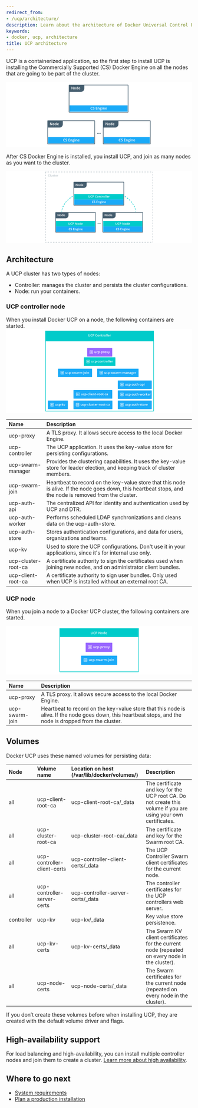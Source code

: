 ```yaml
---
redirect_from:
- /ucp/architecture/
description: Learn about the architecture of Docker Universal Control Plane.
keywords:
- docker, ucp, architecture
title: UCP architecture
---
```


UCP is a containerized application, so the first step to install UCP is
installing the Commercially Supported (CS) Docker Engine on all the nodes that
are going to be part of the cluster.

![](images/architecture-1.png)

After CS Docker Engine is installed, you install UCP, and join as many
nodes as you want to the cluster.

![](images/architecture-2.png)

## Architecture

A UCP cluster has two types of nodes:

* Controller: manages the cluster and persists the cluster configurations.
* Node: run your containers.


### UCP controller node

When you install Docker UCP on a node, the following containers are started.
![](images/architecture-3.png)

| Name                | Description                                                                                                                                                |
|:--------------------|:-----------------------------------------------------------------------------------------------------------------------------------------------------------|
| ucp-proxy           | A TLS proxy. It allows secure access to the local Docker Engine.                                                                                           |
| ucp-controller      | The UCP application. It uses the key-value store for persisting configurations.                                                                            |
| ucp-swarm-manager   | Provides the clustering capabilities. It uses the key-value store for leader election, and keeping track of cluster members.                               |
| ucp-swarm-join      | Heartbeat to record on the key-value store that this node is alive. If the node goes down, this heartbeat stops, and the node is removed from the cluster. |
| ucp-auth-api        | The centralized API for identity and authentication used by UCP and DTR.                                                                                   |
| ucp-auth-worker     | Performs scheduled LDAP synchronizations and cleans data on the ucp-auth-store.                                                                            |
| ucp-auth-store      | Stores authentication configurations, and data for users, organizations and teams.                                                                         |
| ucp-kv              | Used to store the UCP configurations. Don't use it in your applications, since it's for internal use only.                                                 |
| ucp-cluster-root-ca | A certificate authority to sign the certificates used when joining new nodes, and on administrator client bundles.                                         |
| ucp-client-root-ca  | A certificate authority to sign user bundles. Only used when UCP is installed without an external root CA.                                                 |

### UCP node

When you join a node to a Docker UCP cluster, the following containers are
started.

![](images/architecture-4.png)

| Name           | Description                                                                                                                                                |
|:---------------|:-----------------------------------------------------------------------------------------------------------------------------------------------------------|
| ucp-proxy      | A TLS proxy. It allows secure access to the local Docker Engine.                                                                                           |
| ucp-swarm-join | Heartbeat to record on the key-value store that this node is alive. If the node goes down, this heartbeat stops, and the node is dropped from the cluster. |


## Volumes

Docker UCP uses these named volumes for persisting data:

| Node       | Volume name                 | Location on host (/var/lib/docker/volumes/) | Description                                                                                                    |
|:-----------|:----------------------------|:--------------------------------------------|:---------------------------------------------------------------------------------------------------------------|
| all        | ucp-client-root-ca          | ucp-client-root-ca/_data                    | The certificate and key for the UCP root CA. Do not create this volume if you are using your own certificates. |
| all        | ucp-cluster-root-ca         | ucp-cluster-root-ca/_data                   | The certificate and key for the Swarm root CA.                                                                 |
| all        | ucp-controller-client-certs | ucp-controller-client-certs/_data           | The UCP Controller Swarm client certificates for the current node.                                             |
| all        | ucp-controller-server-certs | ucp-controller-server-certs/_data           | The controller certificates for the UCP controllers web server.                                                |
| controller | ucp-kv                      | ucp-kv/_data                                | Key value store persistence.                                                                                   |
| all        | ucp-kv-certs                | ucp-kv-certs/_data                          | The Swarm KV client certificates for the current node (repeated on every node in the cluster).                 |
| all        | ucp-node-certs              | ucp-node-certs/_data                        | The Swarm certificates for the current node (repeated on every node in the cluster).                           |


If you don’t create these volumes before when installing UCP, they are created with
the default volume driver and flags.

## High-availability support

For load balancing and high-availability, you can install multiple controller
nodes and join them to create a cluster.
[Learn more about high availability](high-availability/set-up-high-availability.md).

## Where to go next

* [System requirements](installation/system-requirements.md)
* [Plan a production installation](installation/plan-production-install.md)
